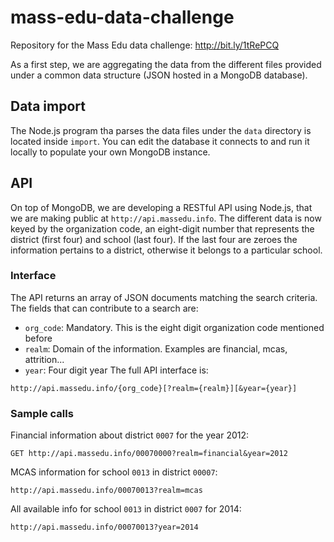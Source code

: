 mass-edu-data-challenge
=======================

Repository for the Mass Edu data challenge: http://bit.ly/1tRePCQ

As a first step, we are aggregating the data from the different files provided under a common data structure (JSON hosted in a MongoDB database).

## Data import
The Node.js program tha parses the data files under the `data` directory is located inside `import`. You can edit the database it connects to and run it locally to populate your own MongoDB instance.

## API
On top of MongoDB, we are developing a RESTful API using Node.js, that we are making public at `http://api.massedu.info`. The different data is now keyed by the organization code, an eight-digit number that represents the district (first four) and school (last four). If the last four are zeroes the information pertains to a district, otherwise it belongs to a particular school.

### Interface
The API returns an array of JSON documents matching the search criteria. The fields that can contribute to a search are:
* `org_code`: Mandatory. This is the eight digit organization code mentioned before
* `realm`: Domain of the information. Examples are financial, mcas, attrition...
* `year`: Four digit year
The full API interface is:
```
http://api.massedu.info/{org_code}[?realm={realm}][&year={year}]
```

### Sample calls
Financial information about district `0007` for the year 2012:
```
GET http://api.massedu.info/00070000?realm=financial&year=2012
```
MCAS information for school `0013` in district `00007`:
```
http://api.massedu.info/00070013?realm=mcas
```
All available info for school `0013` in district `0007` for 2014:
```
http://api.massedu.info/00070013?year=2014
```
